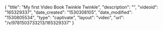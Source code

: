 {
    "title": "My first Video Book Twinkle Twinkle",
    "description": "",
    "videoid": "165329337",
    "date_created": "1530308105",
    "date_modified": "1530805534",
    "type": "captivate",
    "layout": "video",
    "url": "\/v\/9781503733213\/165329337"
}